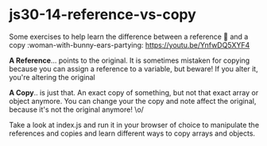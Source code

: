# js30-14-reference-vs-copy
Some exercises to help learn the difference between a reference :book: and a copy :woman-with-bunny-ears-partying: https://youtu.be/YnfwDQ5XYF4


**A Reference**... points to the original. It is sometimes mistaken for copying because you can assign a reference to a variable, but beware!
If you alter it, you're altering the original

**A Copy**.. is just that. An exact copy of something, but not that exact array or object anymore. You can change your the copy and note
affect the original, because it's not the original anymore! \o/

Take a look at index.js and run it in your browser of choice to manipulate the references and copies and learn 
different ways to copy arrays and objects.
